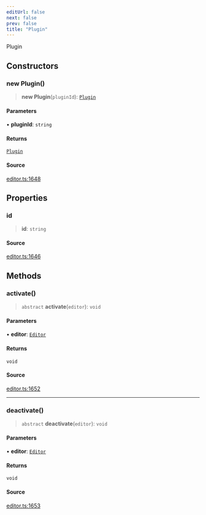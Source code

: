 ```yaml
---
editUrl: false
next: false
prev: false
title: "Plugin"
---
```


Plugin

## Constructors

### new Plugin()

> **new Plugin**(`pluginId`): [`Plugin`](/api-core/classes/plugin/)

#### Parameters

• **pluginId**: `string`

#### Returns

[`Plugin`](/api-core/classes/plugin/)

#### Source

[editor.ts:1648](https://github.com/dgmjs/dgmjs/blob/main/packages/core/src/editor.ts#L1648)

## Properties

### id

> **id**: `string`

#### Source

[editor.ts:1646](https://github.com/dgmjs/dgmjs/blob/main/packages/core/src/editor.ts#L1646)

## Methods

### activate()

> `abstract` **activate**(`editor`): `void`

#### Parameters

• **editor**: [`Editor`](/api-core/classes/editor/)

#### Returns

`void`

#### Source

[editor.ts:1652](https://github.com/dgmjs/dgmjs/blob/main/packages/core/src/editor.ts#L1652)

***

### deactivate()

> `abstract` **deactivate**(`editor`): `void`

#### Parameters

• **editor**: [`Editor`](/api-core/classes/editor/)

#### Returns

`void`

#### Source

[editor.ts:1653](https://github.com/dgmjs/dgmjs/blob/main/packages/core/src/editor.ts#L1653)
